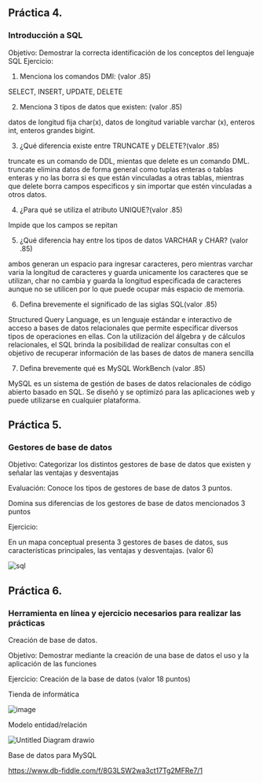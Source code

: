 ## Práctica 4.
### Introducción a SQL
Objetivo: Demostrar la correcta identificación de los conceptos del lenguaje SQL
Ejercicio:

1. Menciona los comandos DMl: (valor .85)

SELECT, INSERT, UPDATE, DELETE



2. Menciona 3 tipos de datos que existen: (valor .85)

datos de longitud fija char(x), datos de longitud variable varchar (x), enteros int, enteros grandes bigint.



3. ¿Qué diferencia existe entre TRUNCATE y DELETE?(valor .85)

truncate es un comando de DDL, mientas que delete es un comando DML. truncate elimina datos de forma general como tuplas enteras o tablas enteras y no las borra si es que están vinculadas a otras tablas, mientras que delete borra campos especificos y sin importar que estén vinculadas a otros datos.



4. ¿Para qué se utiliza el atributo UNIQUE?(valor .85)

Impide que los campos se repitan


5. ¿Qué diferencia hay entre los tipos de datos VARCHAR y CHAR? (valor .85)

ambos generan un espacio para ingresar caracteres, pero mientras varchar varia la longitud de caracteres y guarda unicamente los caracteres que se utilizan, char no cambia y guarda la longitud especificada de caracteres aunque no se utilicen por lo que puede ocupar más espacio de memoria.


6. Defina brevemente el significado de las siglas SQL(valor .85)

Structured Query Language, es un lenguaje estándar e interactivo de acceso a bases de datos relacionales que permite especificar diversos tipos de operaciones en ellas. Con la utilización del álgebra y de cálculos relacionales, el SQL brinda la posibilidad de realizar consultas con el objetivo de recuperar información de las bases de datos de manera sencilla



7. Defina brevemente qué es MySQL WorkBench (valor .85)

MySQL es un sistema de gestión de bases de datos relacionales de código abierto basado en SQL. Se diseñó y se optimizó para las aplicaciones web y puede utilizarse en cualquier plataforma.


## Práctica 5.
### Gestores de base de datos

Objetivo: Categorizar los distintos gestores de base de datos que existen y señalar las
ventajas y desventajas

Evaluación: Conoce los tipos de gestores de base de datos 3 puntos.

Domina sus diferencias de los gestores de base de datos mencionados 3 puntos

Ejercicio:

En un mapa conceptual presenta 3 gestores de bases de datos, sus características
principales, las ventajas y desventajas. (valor 6)

![sql](https://user-images.githubusercontent.com/103066775/170519113-c7269a87-4f7c-44b0-abf4-e0c062a1552f.png)


## Práctica 6.
### Herramienta en línea y ejercicio necesarios para realizar las prácticas

Creación de base de datos.

Objetivo: Demostrar mediante la creación de una base de datos el uso y la aplicación de
las funciones

Ejercicio: Creación de la base de datos (valor 18 puntos)

Tienda de informática

![image](https://user-images.githubusercontent.com/91554777/170415101-717bca19-3644-46a9-8a57-8d5940c5d283.png)




Modelo entidad/relación


![Untitled Diagram drawio](https://user-images.githubusercontent.com/103066775/170520997-29164125-a592-4fdd-917c-0da8584e154f.png)




Base de datos para MySQL


https://www.db-fiddle.com/f/8G3LSW2wa3ct17Tg2MFRe7/1

